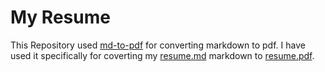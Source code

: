 # My Resume
This Repository used [md-to-pdf](https://github.com/simonhaenisch/md-to-pdf) for converting markdown to pdf. I have used it specifically for coverting my [resume.md](./resume.md) markdown to [resume.pdf](./resume.pdf).
